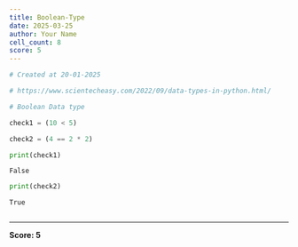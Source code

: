 ```yaml
---
title: Boolean-Type
date: 2025-03-25
author: Your Name
cell_count: 8
score: 5
---
```


```python
# Created at 20-01-2025
```


```python
# https://www.scientecheasy.com/2022/09/data-types-in-python.html/
```


```python
# Boolean Data type
```


```python
check1 = (10 < 5)
```


```python
check2 = (4 == 2 * 2)
```


```python
print(check1)
```

    False



```python
print(check2)
```

    True



```python

```


---
**Score: 5**
